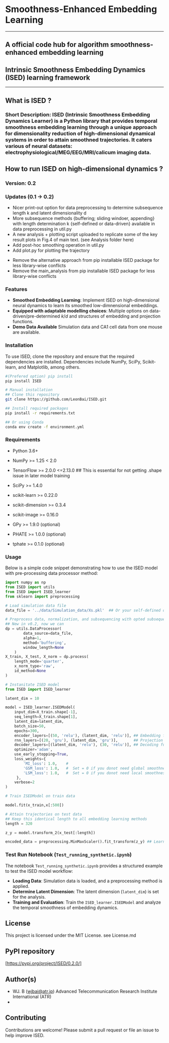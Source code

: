 # Smoothness-Enhanced Embedding Learning  

------------------------------------------------------------------------------------
## A official code hub for algorithm smoothness-enhanced embedding learning 
## Intrinsic Smoothness Embedding Dynamics (ISED) learning framework 
------------------------------------------------------------------------------------

## What is ISED ?

### Short Description: ISED (Intrinsic Smoothness Embedding Dynamics Learner) is a Python library that provides temporal smoothness embedding learning through a unique approach for dimensionality reduction of high-dimensional dynamical systems in order to attain smoothned trajectories. It caters various of neural datasets: electrophysiological/MEG/EEG/MRI/calicum imaging data. 


## How to run ISED on high-dimensional dynamics ?

### Version: 0.2
### Updates (0.1 -> 0.2)
+ Nicer print-out option for data preprocessing to determine subsequence length k and latent dimensionality d
+ More subsequence methods {buffering; sliding windoer, appending} with length determination k {self-defined or data-driven} available in data preprocessing in util.py
+ A new analysis + plotting script uploaded to replicate some of the key result plots in Fig.4 of main text. (see Analysis folder here)
+ Add post-hoc smoothing operation in util.py
+ Add plot.py for plotting the trajectory 
- Remove the alternative approach from pip installable ISED package for less library-wise conflicts
- Remove the main_analysis from pip installable ISED package for less library-wise conflicts
  

### Features
- **Smoothed Embedding Learning**: Implement ISED on high-dimensional neural dynamics to learn its smoothed low-dimnensional embeddings.
- **Equipped with adaptable modelling choices**: Multiple options on data-driven/pre-determined $k$/$d$ and structures of embedding and projection functions.
- **Demo Data Available** Simulation data and CA1 cell data from one mouse are available.


### Installation

To use ISED, clone the repository and ensure that the required dependencies are installed. Dependencies include NumPy, SciPy, Scikit-learn, and Matplotlib, among others.

```sh
#(Prefered option) pip install
pip install ISED

# Manual installation 
## Clone this repository
git clone https://github.com/LeonBai/ISED.git

## Install required packages
pip install -r requirements.txt

## Or using Conda
conda env create -f environment.yml
```

### Requirements
- Python 3.6+
- NumPy >= 1.25 < 2.0
- TensorFlow >= 2.0.0 <=2.13.0 ## This is essential for not getting .shape issue in later model training 
- SciPy >= 1.4.0
- scikit-learn >= 0.22.0
- scikit-dimension >= 0.3.4
- scikit-image >= 0.16.0

- GPy >= 1.9.0 (optional)
- PHATE >= 1.0.0 (optional)
- tphate >= 0.1.0 (optional)


### Usage

Below is a simple code snippet demonstrating how to use the ISED model with pre-processing data processor method:

```python
import numpy as np
from ISED import utils
from ISED import ISED_learner
from sklearn import preprocessing

# Load simulation data file
data_file = '../data/Simulation_data/Xs.pkl'  ## Or your self-defined data path, currently accepting both .pkl and .npy files

# Preprocess data, normalization, and subsequencing with opted subsequence methods (choose from sliding window, buffering and appending methods)
## New in v0.2, now we can 
dp = utils.DataProcessor(
        data_source=data_file,
        alpha=1,
        method='buffering',
        window_length=None
    )
X_train, X_test, X_norm = dp.process(
    length_mode='quarter',
    x_norm_type='raw',
    id_method=None
)

# Instanitate ISED model
from ISED import ISED_learner

latent_dim = 10

model = ISED_learner.ISEDModel(
    input_dim=X_train.shape[-1],
    seq_length=X_train.shape[1],
    latent_dim=latent_dim,
    batch_size=50,
    epochs=300,    
    encoder_layers=[(50, 'relu'), (latent_dim, 'relu')], ## Embedding function 'f_emb' in main text
    rnn_layers=[(20, 'gru'), (latent_dim, 'gru')],       ## Projection funtion  'f_pro' in main text
    decoder_layers=[(latent_dim, 'relu'), (30, 'relu')], ## Decoding function  'g' in main text
    optimizer='adam',
    use_early_stopping=True,
    loss_weights={
        'MI_loss': 1.0,    #
        'GSM_loss': 1.0,   #  Set = 0 if you donot need global smoothness loss
        'LSM_loss': 1.0,   #  Set = 0 if you donot need local smoothness loss 
     },
    verbose=2
) 

# Train ISEDModel on train data

model.fit(x_train,x[:500])

# Attain trajectories on test data
## Keep this identical length to all embedding learning methods
length = 320

z_y = model.transform_2(x_test[:length])

encoded_data = preprocessing.MinMaxScaler().fit_transform(z_y) ## Learned trajectories

```


### Test Run Notebook (`Test_running_synthetic.ipynb`)

The notebook `Test_running_synthetic.ipynb` provides a structured example to test the ISED model workflow:
- **Loading Data**: Simulation data is loaded, and a preprocessing method is applied.
- **Determine Latent Dimension**: The latent dimension (`latent_dim`) is set for the analysis.
- **Training and Evaluation**: Train the `ISED_learner.ISEDModel` and analyze the temporal smoothness of embedding dynamics.



## License
This project is licensed under the MIT License.
see License.md

## PyPI repository
[https://pypi.org/project/ISED/0.2.0/]

## Author(s)
- WJ. B (wjbai@atr.jp) Advanced Telecommunication Research Institute International (ATR)
- 
  
## Contributing
Contributions are welcome! Please submit a pull request or file an issue to help improve ISED.

